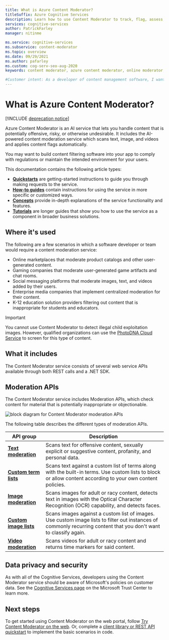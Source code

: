 ```yaml
---
title: What is Azure Content Moderator?
titleSuffix: Azure Cognitive Services
description: Learn how to use Content Moderator to track, flag, assess, and filter inappropriate material in user-generated content.
services: cognitive-services
author: PatrickFarley
manager: nitinme

ms.service: cognitive-services
ms.subservice: content-moderator
ms.topic: overview
ms.date: 09/29/2021
ms.author: pafarley
ms.custom: cog-serv-seo-aug-2020
keywords: content moderator, azure content moderator, online moderator, content filtering software, content moderation service, content moderation

#Customer intent: As a developer of content management software, I want to find out whether Azure Content Moderator is the right solution for my moderation needs.
---
```


# What is Azure Content Moderator?

[!INCLUDE [deprecation notice](includes/tool-deprecation.md)]

Azure Content Moderator is an AI service that lets you handle content that is potentially offensive, risky, or otherwise undesirable. It includes the AI-powered content moderation service which scans text, image, and videos and applies content flags automatically.

You may want to build content filtering software into your app to comply with regulations or maintain the intended environment for your users.

This documentation contains the following article types:  

* [**Quickstarts**](client-libraries.md) are getting-started instructions to guide you through making requests to the service.  
* [**How-to guides**](try-text-api.md) contain instructions for using the service in more specific or customized ways.  
* [**Concepts**](text-moderation-api.md) provide in-depth explanations of the service functionality and features.  
* [**Tutorials**](ecommerce-retail-catalog-moderation.md) are longer guides that show you how to use the service as a component in broader business solutions.  

## Where it's used

The following are a few scenarios in which a software developer or team would require a content moderation service:

- Online marketplaces that moderate product catalogs and other user-generated content.
- Gaming companies that moderate user-generated game artifacts and chat rooms.
- Social messaging platforms that moderate images, text, and videos added by their users.
- Enterprise media companies that implement centralized moderation for their content.
- K-12 education solution providers filtering out content that is inappropriate for students and educators.

> [!IMPORTANT]
> You cannot use Content Moderator to detect illegal child exploitation images. However, qualified organizations can use the [PhotoDNA Cloud Service](https://www.microsoft.com/photodna "Microsoft PhotoDNA Cloud Service") to screen for this type of content.

## What it includes

The Content Moderator service consists of several web service APIs available through both REST calls and a .NET SDK.

## Moderation APIs

The Content Moderator service includes Moderation APIs, which check content for material that is potentially inappropriate or objectionable.

![block diagram for Content Moderator moderation APIs](images/content-moderator-mod-api.png)

The following table describes the different types of moderation APIs.

| API group | Description |
| ------ | ----------- |
|[**Text moderation**](text-moderation-api.md)| Scans text for offensive content, sexually explicit or suggestive content, profanity, and personal data.|
|[**Custom term lists**](try-terms-list-api.md)| Scans text against a custom list of terms along with the built-in terms. Use custom lists to block or allow content according to your own content policies.|  
|[**Image moderation**](image-moderation-api.md)| Scans images for adult or racy content, detects text in images with the Optical Character Recognition (OCR) capability, and detects faces.|
|[**Custom image lists**](try-image-list-api.md)| Scans images against a custom list of images. Use custom image lists to filter out instances of commonly recurring content that you don't want to classify again.|
|[**Video moderation**](video-moderation-api.md)| Scans videos for adult or racy content and returns time markers for said content.|

## Data privacy and security

As with all of the Cognitive Services, developers using the Content Moderator service should be aware of Microsoft's policies on customer data. See the [Cognitive Services page](https://www.microsoft.com/trustcenter/cloudservices/cognitiveservices) on the Microsoft Trust Center to learn more.

## Next steps

To get started using Content Moderator on the web portal, follow [Try Content Moderator on the web](quick-start.md). Or, complete a [client library or REST API quickstart](client-libraries.md) to implement the basic scenarios in code.